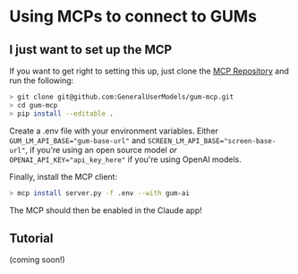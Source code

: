 # Using MCPs to connect to GUMs

## I just want to set up the MCP

If you want to get right to setting this up, just clone the [MCP Repository](https://github.com/GeneralUserModels/gum-mcp) and run the following:

```bash
> git clone git@github.com:GeneralUserModels/gum-mcp.git
> cd gum-mcp
> pip install --editable .
```

Create a .env file with your environment variables. Either ```GUM_LM_API_BASE="gum-base-url"``` and ```SCREEN_LM_API_BASE="screen-base-url"```, if you're using an open source model _or_ ```OPENAI_API_KEY="api_key_here"``` if you're using OpenAI models.

Finally, install the MCP client:

```bash
> mcp install server.py -f .env --with gum-ai
```

The MCP should then be enabled in the Claude app!

## Tutorial

(coming soon!)